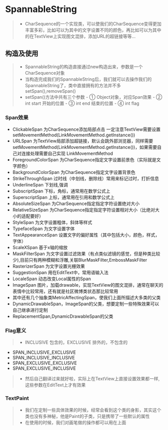 # SpannableString #
>* CharSequence的一个实现类，可以使我们的CharSequence变得更加丰富多彩，比如可以为其中的文字设置不同的颜色，再比如可以为其中的在TextView上实现图文混排，添加URL的超链接等等...

## 构造及使用 ##
>* SpannableString的构造直接通过new构造出来，参数是一个CharSequence对象
>* 当构造完成我们的SpannableString后，我们就可以去操作我们的SpannableString了，类中直接拥有的方法并不多setSpan(),removeSpan()
>* setSpan()方法中共有三个参数
    - ① Object对象，对应Span效果
    - ② int start 开始的位置
    - ③ int end 结束的位置
    - ④ int flag

### Span效果 ###
- ClickableSpan 为CharSequence添加局部点击 一定注意TextView需要设置setMovementMethod(LinkMovementMethod.getInstance())
- URLSpan 为TextView局部添加超链接，默认会跳外部浏览器，同样需要setMovementMethod(LinkMovementMethod.getInstance())，如果需要自己对连接处理需要自己实现 LinkMovementMethod
- ForegroundColorSpan 为CharSequence指定文字设置前景色（实际就是文字颜色）
- BackgroundColorSpan 为CharSequence指定文字设置背景色
- StrikeThroughSpan 过时线（中划线，删除线）常用来标记过时，打折信息
- UnderlineSpan 下划线,强调
- SubscriptSpan 下标，角标，通常用在数学公式上
- SuperscriptSpan 上标，通常用在引用和数学公式上
- AbsoluteSizeSpan 为CharSequence指定指定字符设置绝对大小
- RelativeSizeSpan 为CharSequence指定指定字符设置相对大小（比绝对大小的适配要好）
- StyleSpan 为文字设置粗体，斜体等样式
- TypefaceSpan 为文字设置字体
- TextAppearanceSpan 设置文字的偏好属性（其中包括大小，颜色，样式，字体）
- ScaleXSpan 基于x轴的缩放
- MaskFilterSpan 为文字设置过滤效果（有点类似滤镜的感觉，但是种类比较少),目前只有两种模糊和浮雕,关联BlurMaskFilter,EmbossMaskFilter
- RasterizerSpan 为文字设置光栅效果
- SuggestionSpan 用在EditText中，常用语输入法
- LocaleSpan 动态改变Local属性的Span
- ImageSpan 图片，加载drawable，实现TextView的图文混排，通常在聊天的表情中比较常用，还有就是社区微博类状态那比较常用
- 其中还有几个抽象类MetricAffectingSpan，使我们上面所描述大多类的父类
- DynamicDrawableSpan，ImageSpan的父类，想要定制一些特殊效果可以自己继承进行定制
- ReplacementSpan,DynamicDrawableSpan的父类

### Flag意义 ###
>* INCLUSIVE 包含的，EXCLUSIVE 排外的，不包含的
- SPAN_INCLUSIVE_EXCLUSIVE
- SPAN_INCLUSIVE_INCLUSIVE  
- SPAN_EXCLUSIVE_EXCLUSIVE
- SPAN_EXCLUSIVE_INCLUSIVE
>* 然后自己翻译过来就好啦，实际上在TextView上直接设置效果都一样,这些参数在EditText上才有效果

### TextPaint ###
>* 我们在定制一些具体效果的时候，经常会看到这个类的身影，其实这个类也没有多神秘，他是Paint的子类，只是携带了一些默认的属性
>* 在使用的时候，我们对画笔做的操作都可以用在上面
